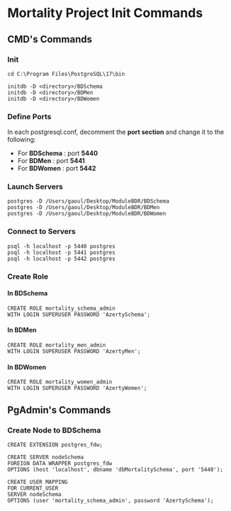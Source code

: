 # Mortality Project Init Commands

## CMD's Commands

### Init

    cd C:\Program Files\PostgreSQL\17\bin
    
    initdb -D <directory>/BDSchema
    initdb -D <directory>/BDMen
    initdb -D <directory>/BDWomen
 
### Define Ports

In each postgresql.conf, decomment the **port section** and change it to the following:
- For **BDSchema** : port **5440**
- For **BDMen** : port **5441**
- For **BDWomen** : port **5442**

### Launch Servers

    postgres -D /Users/gaoul/Desktop/ModuleBDR/BDSchema
    postgres -D /Users/gaoul/Desktop/ModuleBDR/BDMen
    postgres -D /Users/gaoul/Desktop/ModuleBDR/BDWomen

### Connect to Servers

	psql -h localhost -p 5440 postgres
	psql -h localhost -p 5441 postgres
	psql -h localhost -p 5442 postgres

### Create Role

#### In BDSchema

	CREATE ROLE mortality_schema_admin
	WITH LOGIN SUPERUSER PASSWORD 'AzertySchema';

#### In BDMen

	CREATE ROLE mortality_men_admin
	WITH LOGIN SUPERUSER PASSWORD 'AzertyMen';

#### In BDWomen

	CREATE ROLE mortality_women_admin
	WITH LOGIN SUPERUSER PASSWORD 'AzertyWomen';

## PgAdmin's Commands

### Create Node to BDSchema

	CREATE EXTENSION postgres_fdw;
	
	CREATE SERVER nodeSchema
	FOREIGN DATA WRAPPER postgres_fdw
	OPTIONS (host 'localhost', dbname 'dbMortalitySchema', port '5440');
	
	CREATE USER MAPPING
	FOR CURRENT_USER
	SERVER nodeSchema
	OPTIONS (user 'mortality_schema_admin', password 'AzertySchema');
